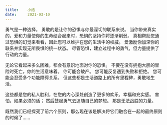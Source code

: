 ```yaml
---
title:    小结
date:     2021-03-10
---
```


勇气是一种选择。 勇敢的是让你的恐惧与你最深切的联系来说。 当你带来真实的，爱和力量使你的生命结合起来时，恐惧的坚持你将逐渐削弱。 真相帮助您通过恐惧的幻觉来看看，因此您可以维护在您的生活中的权威。 爱激励你加深你的联系并实现无所畏惧的统一状态。 尽管恐惧，建立过程中的勇气，但力量提供了行动的力量。

无论它看起来多么困难，都会有意识地面对你的恐惧。 不要在没有拥抱大胆的冒险时死亡，你的生活意味着。 你可能会破产。 您可能反复遇到失败和拒绝。 您可能会忍受多个功能障碍关系。 但这些都是生活道路上的所有里程碑，勇敢地生活。

这些都是您的私人胜利，在您的内心深处创造了更多的欢乐，幸福和充实感。 害怕，如果必须的话； 然后鼓起勇气去追随自己的梦想。 那是无法战胜的力量。

既然我们已经探究了前六个原则，那么现在该是解决将它们融合在一起的最终原则的时候了……